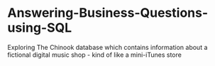 # Answering-Business-Questions-using-SQL

Exploring The Chinook database which contains information about a fictional digital music shop - kind of like a mini-iTunes store
